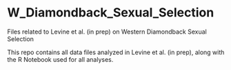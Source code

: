 # W_Diamondback_Sexual_Selection
Files related to Levine et al. (in prep) on Western Diamondback Sexual Selection

This repo contains all data files analyzed in Levine et al. (in prep), along with the R Notebook used for all analyses.
